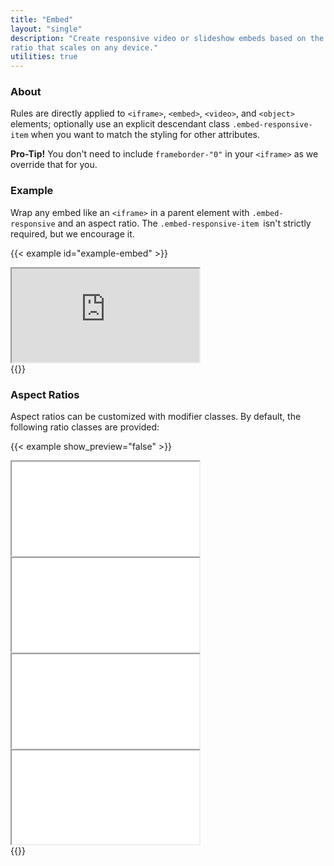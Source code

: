 ```yaml
---
title: "Embed"
layout: "single"
description: "Create responsive video or slideshow embeds based on the width of the parent by creating an intrinsic
ratio that scales on any device."
utilities: true
---
```


### About

Rules are directly applied to `<iframe>`, `<embed>`,
`<video>`, and `<object>` elements; optionally use an explicit descendant
class `.embed-responsive-item` when you want to match the styling for other attributes.

**Pro-Tip!** You don't need to include `frameborder-"0"` in your
`<iframe>` as we override that for you.

### Example

Wrap any embed like an `<iframe>` in a parent element with `.embed-responsive` and
an aspect ratio. The `.embed-responsive-item `isn't strictly required, but we encourage it.

{{< example id="example-embed" >}}
<div class="embed-responsive embed-responsive-16by9">
  <iframe class="embed-responsive-item" src="https://player.vimeo.com/video/315750638" allowfullscreen="" title="Introducing Trimble Maps video" loading="lazy"></iframe>
</div>
{{</ example >}}

### Aspect Ratios

Aspect ratios can be customized with modifier classes. By default, the following ratio classes are provided:

{{< example show_preview="false" >}}
<!-- 21:9 aspect ratio -->
<div class="embed-responsive embed-responsive-21by9">
  <iframe class="embed-responsive-item" src="..."></iframe>
</div>

<!-- 16:9 aspect ratio -->
<div class="embed-responsive embed-responsive-16by9">
  <iframe class="embed-responsive-item" src="..."></iframe>
</div>

<!-- 4:3 aspect ratio -->
<div class="embed-responsive embed-responsive-4by3">
  <iframe class="embed-responsive-item" src="..."></iframe>
</div>

<!-- 1:1 aspect ratio -->
<div class="embed-responsive embed-responsive-1by1">
  <iframe class="embed-responsive-item" src="..."></iframe>
</div>
{{</ example >}}
